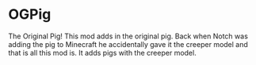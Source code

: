 # OGPig
The Original Pig! This mod adds in the original pig. Back when Notch was adding the pig to Minecraft he accidentally gave it the creeper model and that is all this mod is. It adds pigs with the creeper model.
